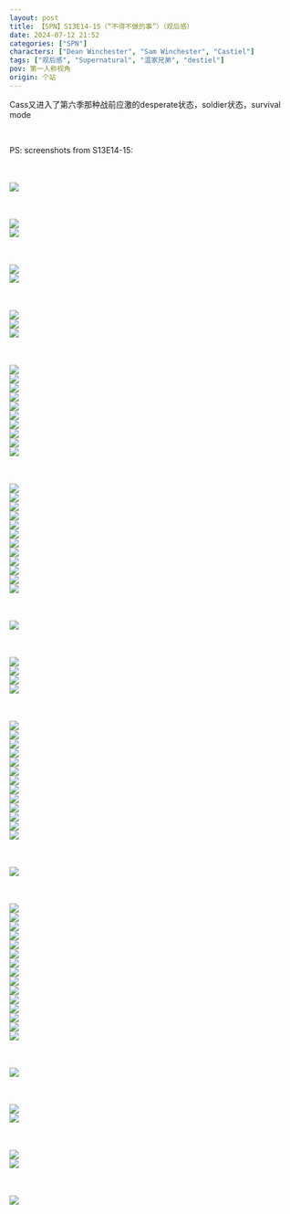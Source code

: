 ```yaml
---
layout: post
title: 【SPN】S13E14-15（“不得不做的事”）（观后感）
date: 2024-07-12 21:52
categories: ["SPN"]
characters: ["Dean Winchester", "Sam Winchester", "Castiel"]
tags: ["观后感", "Supernatural", "温家兄弟", "destiel"]
pov: 第一人称视角
origin: 个站
---
```


Cass又进入了第六季那种战前应激的desperate状态，soldier状态，survival mode

<br>

PS: screenshots from S13E14-15:

<br><br>
![](/assets/images/SPN/2024-07-12-SPN-1314-1.jpg)
<br>

<br><br>
![](/assets/images/SPN/2024-07-12-SPN-1314-2.jpg)
<br>
![](/assets/images/SPN/2024-07-12-SPN-1314-3.jpg)
<br>

<br><br>
![](/assets/images/SPN/2024-07-12-SPN-1314-4.jpg)
<br>
![](/assets/images/SPN/2024-07-12-SPN-1314-5.jpg)
<br>

<br><br>
![](/assets/images/SPN/2024-07-12-SPN-1314-6.jpg)
<br>
![](/assets/images/SPN/2024-07-12-SPN-1314-7.jpg)
<br>
![](/assets/images/SPN/2024-07-12-SPN-1314-8.jpg)
<br>

<br><br>
![](/assets/images/SPN/2024-07-12-SPN-1314-9.jpg)
<br>
![](/assets/images/SPN/2024-07-12-SPN-1314-10.jpg)
<br>
![](/assets/images/SPN/2024-07-12-SPN-1314-11.jpg)
<br>
![](/assets/images/SPN/2024-07-12-SPN-1314-12.jpg)
<br>
![](/assets/images/SPN/2024-07-12-SPN-1314-13.jpg)
<br>
![](/assets/images/SPN/2024-07-12-SPN-1314-14.jpg)
<br>
![](/assets/images/SPN/2024-07-12-SPN-1314-15.jpg)
<br>
![](/assets/images/SPN/2024-07-12-SPN-1314-16.jpg)
<br>
![](/assets/images/SPN/2024-07-12-SPN-1314-17.jpg)
<br>
![](/assets/images/SPN/2024-07-12-SPN-1314-18.jpg)
<br>

<br><br>
![](/assets/images/SPN/2024-07-12-SPN-1314-19.jpg)
<br>
![](/assets/images/SPN/2024-07-12-SPN-1314-20.jpg)
<br>
![](/assets/images/SPN/2024-07-12-SPN-1314-21.jpg)
<br>
![](/assets/images/SPN/2024-07-12-SPN-1314-22.jpg)
<br>
![](/assets/images/SPN/2024-07-12-SPN-1314-23.jpg)
<br>
![](/assets/images/SPN/2024-07-12-SPN-1314-24.jpg)
<br>
![](/assets/images/SPN/2024-07-12-SPN-1314-25.jpg)
<br>
![](/assets/images/SPN/2024-07-12-SPN-1314-26.jpg)
<br>
![](/assets/images/SPN/2024-07-12-SPN-1314-27.jpg)
<br>
![](/assets/images/SPN/2024-07-12-SPN-1314-28.jpg)
<br>
![](/assets/images/SPN/2024-07-12-SPN-1314-29.jpg)
<br>
![](/assets/images/SPN/2024-07-12-SPN-1314-30.jpg)
<br>

<br><br>
![](/assets/images/SPN/2024-07-12-SPN-1314-31.jpg)
<br>

<br><br>
![](/assets/images/SPN/2024-07-12-SPN-1314-32.jpg)
<br>
![](/assets/images/SPN/2024-07-12-SPN-1314-33.jpg)
<br>
![](/assets/images/SPN/2024-07-12-SPN-1314-34.jpg)
<br>
![](/assets/images/SPN/2024-07-12-SPN-1314-35.jpg)
<br>

<br><br>
![](/assets/images/SPN/2024-07-12-SPN-1314-36.jpg)
<br>
![](/assets/images/SPN/2024-07-12-SPN-1314-37.jpg)
<br>
![](/assets/images/SPN/2024-07-12-SPN-1314-38.jpg)
<br>
![](/assets/images/SPN/2024-07-12-SPN-1314-39.jpg)
<br>
![](/assets/images/SPN/2024-07-12-SPN-1314-40.jpg)
<br>
![](/assets/images/SPN/2024-07-12-SPN-1314-41.jpg)
<br>
![](/assets/images/SPN/2024-07-12-SPN-1314-42.jpg)
<br>
![](/assets/images/SPN/2024-07-12-SPN-1314-43.jpg)
<br>
![](/assets/images/SPN/2024-07-12-SPN-1314-44.jpg)
<br>
![](/assets/images/SPN/2024-07-12-SPN-1314-45.jpg)
<br>
![](/assets/images/SPN/2024-07-12-SPN-1314-46.jpg)
<br>
![](/assets/images/SPN/2024-07-12-SPN-1314-47.jpg)
<br>
![](/assets/images/SPN/2024-07-12-SPN-1314-48.jpg)
<br>

<br><br>
![](/assets/images/SPN/2024-07-12-SPN-1314-49.jpg)
<br>

<br><br>
![](/assets/images/SPN/2024-07-12-SPN-1314-50.jpg)
<br>
![](/assets/images/SPN/2024-07-12-SPN-1314-51.jpg)
<br>
![](/assets/images/SPN/2024-07-12-SPN-1314-52.jpg)
<br>
![](/assets/images/SPN/2024-07-12-SPN-1314-53.jpg)
<br>
![](/assets/images/SPN/2024-07-12-SPN-1314-54.jpg)
<br>
![](/assets/images/SPN/2024-07-12-SPN-1314-55.jpg)
<br>
![](/assets/images/SPN/2024-07-12-SPN-1314-56.jpg)
<br>
![](/assets/images/SPN/2024-07-12-SPN-1314-57.jpg)
<br>
![](/assets/images/SPN/2024-07-12-SPN-1314-58.jpg)
<br>
![](/assets/images/SPN/2024-07-12-SPN-1314-59.jpg)
<br>
![](/assets/images/SPN/2024-07-12-SPN-1314-60.jpg)
<br>
![](/assets/images/SPN/2024-07-12-SPN-1314-61.jpg)
<br>
![](/assets/images/SPN/2024-07-12-SPN-1314-62.jpg)
<br>
![](/assets/images/SPN/2024-07-12-SPN-1314-63.jpg)
<br>
![](/assets/images/SPN/2024-07-12-SPN-1314-64.jpg)
<br>

<br><br>
![](/assets/images/SPN/2024-07-12-SPN-1315-1.jpg)
<br>

<br><br>
![](/assets/images/SPN/2024-07-12-SPN-1315-2.jpg)
<br>
![](/assets/images/SPN/2024-07-12-SPN-1315-3.jpg)
<br>

<br><br>
![](/assets/images/SPN/2024-07-12-SPN-1315-4.jpg)
<br>
![](/assets/images/SPN/2024-07-12-SPN-1315-5.jpg)
<br>

<br><br>
![](/assets/images/SPN/2024-07-12-SPN-1315-6.jpg)
<br>
